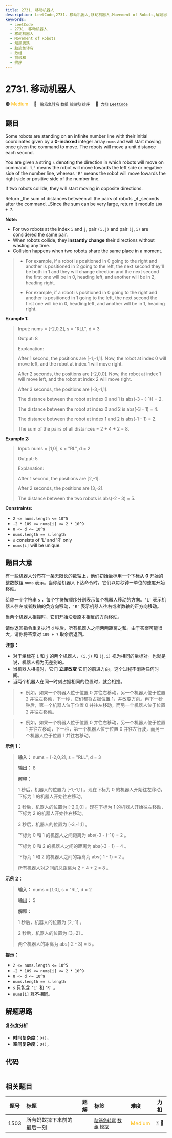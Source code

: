 ```yaml
---
title: 2731. 移动机器人
description: LeetCode,2731. 移动机器人,移动机器人,Movement of Robots,解题思路,脑筋急转弯,数组,前缀和,排序
keywords:
  - LeetCode
  - 2731. 移动机器人
  - 移动机器人
  - Movement of Robots
  - 解题思路
  - 脑筋急转弯
  - 数组
  - 前缀和
  - 排序
---
```


# 2731. 移动机器人

🟠 <font color=#ffb800>Medium</font>&emsp; 🔖&ensp; [`脑筋急转弯`](/tag/brainteaser.md) [`数组`](/tag/array.md) [`前缀和`](/tag/prefix-sum.md) [`排序`](/tag/sorting.md)&emsp; 🔗&ensp;[`力扣`](https://leetcode.cn/problems/movement-of-robots) [`LeetCode`](https://leetcode.com/problems/movement-of-robots)

## 题目

Some robots are standing on an infinite number line with their initial
coordinates given by a **0-indexed** integer array `nums` and will start
moving once given the command to move. The robots will move a unit distance
each second.

You are given a string `s` denoting the direction in which robots will move on
command. `'L'` means the robot will move towards the left side or negative
side of the number line, whereas `'R'` means the robot will move towards the
right side or positive side of the number line.

If two robots collide, they will start moving in opposite directions.

Return _the sum of distances between all the  pairs of robots _`d` _seconds
after  the command. _Since the sum can be very large, return it modulo `109 +
7`.

**Note:**

  * For two robots at the index `i` and `j`, pair `(i,j)` and pair `(j,i)` are considered the same pair.
  * When robots collide, they **instantly change** their directions without wasting any time.
  * Collision happens when two robots share the same place in a moment. 
> 
> * For example, if a robot is positioned in 0 going to the right and another is positioned in 2 going to the left, the next second they'll be both in 1 and they will change direction and the next second the first one will be in 0, heading left, and another will be in 2, heading right.
> 
> * For example, if a robot is positioned in 0 going to the right and another is positioned in 1 going to the left, the next second the first one will be in 0, heading left, and another will be in 1, heading right.



**Example 1:**

> Input: nums = [-2,0,2], s = "RLL", d = 3
> 
> Output: 8
> 
> Explanation: 
> 
> After 1 second, the positions are [-1,-1,1]. Now, the robot at index 0 will move left, and the robot at index 1 will move right.
> 
> After 2 seconds, the positions are [-2,0,0]. Now, the robot at index 1 will move left, and the robot at index 2 will move right.
> 
> After 3 seconds, the positions are [-3,-1,1].
> 
> The distance between the robot at index 0 and 1 is abs(-3 - (-1)) = 2.
> 
> The distance between the robot at index 0 and 2 is abs(-3 - 1) = 4.
> 
> The distance between the robot at index 1 and 2 is abs(-1 - 1) = 2.
> 
> The sum of the pairs of all distances = 2 + 4 + 2 = 8.

**Example 2:**

> Input: nums = [1,0], s = "RL", d = 2
> 
> Output: 5
> 
> Explanation: 
> 
> After 1 second, the positions are [2,-1].
> 
> After 2 seconds, the positions are [3,-2].
> 
> The distance between the two robots is abs(-2 - 3) = 5.

**Constraints:**

  * `2 <= nums.length <= 10^5`
  * `-2 * 109 <= nums[i] <= 2 * 10^9`
  * `0 <= d <= 10^9`
  * `nums.length == s.length `
  * `s` consists of 'L' and 'R' only
  * `nums[i]` will be unique.


## 题目大意

有一些机器人分布在一条无限长的数轴上，他们初始坐标用一个下标从 **0**  开始的整数数组 `nums`
表示。当你给机器人下达命令时，它们以每秒钟一单位的速度开始移动。

给你一个字符串 `s` ，每个字符按顺序分别表示每个机器人移动的方向。`'L'` 表示机器人往左或者数轴的负方向移动，`'R'`
表示机器人往右或者数轴的正方向移动。

当两个机器人相撞时，它们开始沿着原本相反的方向移动。

请你返回指令重复执行 `d` 秒后，所有机器人之间两两距离之和。由于答案可能很大，请你将答案对 `109 + 7` 取余后返回。

**注意：**

  * 对于坐标在 `i` 和 `j` 的两个机器人，`(i,j)` 和 `(j,i)` 视为相同的坐标对。也就是说，机器人视为无差别的。
  * 当机器人相撞时，它们 **立即改变**  它们的前进方向，这个过程不消耗任何时间。
  * 当两个机器人在同一时刻占据相同的位置时，就会相撞。

> 
> * 例如，如果一个机器人位于位置 0 并往右移动，另一个机器人位于位置 2 并往左移动，下一秒，它们都将占据位置 1，并改变方向。再下一秒钟后，第一个机器人位于位置 0 并往左移动，而另一个机器人位于位置 2 并往右移动。

> 
> * 例如，如果一个机器人位于位置 0 并往右移动，另一个机器人位于位置 1 并往左移动，下一秒，第一个机器人位于位置 0 并往左行驶，而另一个机器人位于位置 1 并往右移动。



**示例 1：**

> 
> 
> 
> 
> 
> **输入：** nums = [-2,0,2], s = "RLL", d = 3
> 
> **输出：** 8
> 
> **解释：**
> 
> 1 秒后，机器人的位置为 [-1,-1,1] 。现在下标为 0 的机器人开始往左移动，下标为 1 的机器人开始往右移动。
> 
> 2 秒后，机器人的位置为 [-2,0,0] 。现在下标为 1 的机器人开始往左移动，下标为 2 的机器人开始往右移动。
> 
> 3 秒后，机器人的位置为 [-3,-1,1] 。
> 
> 下标为 0 和 1 的机器人之间距离为 abs(-3 - (-1)) = 2 。
> 
> 下标为 0 和 2 的机器人之间的距离为 abs(-3 - 1) = 4 。
> 
> 下标为 1 和 2 的机器人之间的距离为 abs(-1 - 1) = 2 。
> 
> 所有机器人对之间的总距离为 2 + 4 + 2 = 8 。
> 
> 

**示例 2：**

> 
> 
> 
> 
> 
> **输入：** nums = [1,0], s = "RL", d = 2
> 
> **输出：** 5
> 
> **解释：**
> 
> 1 秒后，机器人的位置为 [2,-1] 。
> 
> 2 秒后，机器人的位置为 [3,-2] 。
> 
> 两个机器人的距离为 abs(-2 - 3) = 5 。
> 
> 



**提示：**

  * `2 <= nums.length <= 10^5`
  * `-2 * 109 <= nums[i] <= 2 * 10^9`
  * `0 <= d <= 10^9`
  * `nums.length == s.length `
  * `s` 只包含 `'L'` 和 `'R'` 。
  * `nums[i]` 互不相同。


## 解题思路

#### 复杂度分析

- **时间复杂度**：`O()`，
- **空间复杂度**：`O()`，

## 代码

```javascript

```

## 相关题目

<!-- prettier-ignore -->
| 题号 | 标题 | 题解 | 标签 | 难度 | 力扣 |
| :------: | :------ | :------: | :------ | :------ | :------: |
| 1503 | 所有蚂蚁掉下来前的最后一刻 |  |  [`脑筋急转弯`](/tag/brainteaser.md) [`数组`](/tag/array.md) [`模拟`](/tag/simulation.md) | <font color=#ffb800>Medium</font> | [🀄️](https://leetcode.cn/problems/last-moment-before-all-ants-fall-out-of-a-plank) [🔗](https://leetcode.com/problems/last-moment-before-all-ants-fall-out-of-a-plank) |